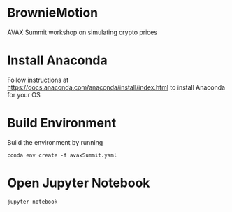 # BrownieMotion
AVAX Summit workshop on simulating crypto prices

# Install Anaconda
Follow instructions at https://docs.anaconda.com/anaconda/install/index.html to install Anaconda for your OS

# Build Environment
Build the environment by running
```
conda env create -f avaxSummit.yaml
```

# Open Jupyter Notebook
```
jupyter notebook
```
